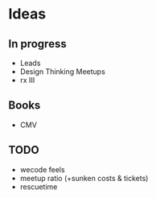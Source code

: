 # Ideas

## In progress

* Leads
* Design Thinking Meetups
* rx III

## Books

* CMV

## TODO

* wecode feels
* meetup ratio (+sunken costs & tickets)
* rescuetime